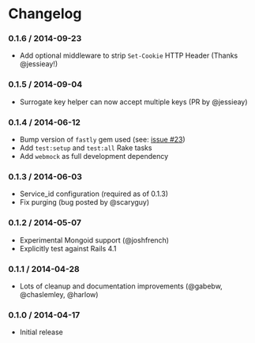 # Changelog

### 0.1.6 / 2014-09-23
  * Add optional middleware to strip `Set-Cookie` HTTP Header (Thanks @jessieay!)

### 0.1.5 / 2014-09-04
  * Surrogate key helper can now accept multiple keys (PR by @jessieay)

### 0.1.4 / 2014-06-12
  * Bump version of `fastly` gem used (see: [issue #23](https://github.com/fastly/fastly-rails/issues/23))
  * Add `test:setup` and `test:all` Rake tasks
  * Add `webmock` as full development dependency

### 0.1.3 / 2014-06-03
  * Service_id configuration (required as of 0.1.3)
  * Fix purging (bug posted by @scaryguy)

### 0.1.2 / 2014-05-07
  * Experimental Mongoid support (@joshfrench)
  * Explicitly test against Rails 4.1

### 0.1.1 / 2014-04-28
  * Lots of cleanup and documentation improvements (@gabebw, @chaslemley, @harlow)

### 0.1.0 / 2014-04-17
  * Initial release
